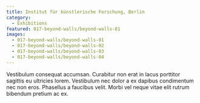 ```yaml
---
title: Institut für künstlerische Forschung, Berlin
category:
  - Exhibitions
featured: 017-beyond-walls/beyond-walls-01
images:
  - 017-beyond-walls/beyond-walls-01
  - 017-beyond-walls/beyond-walls-02
  - 017-beyond-walls/beyond-walls-03
  - 017-beyond-walls/beyond-walls-04
---
```


Vestibulum consequat accumsan. Curabitur non erat in lacus porttitor sagittis eu ultricies lorem. Vestibulum nec dolor a ex dapibus condimentum nec non eros. Phasellus a faucibus velit. Morbi vel neque vitae elit rutrum bibendum pretium ac ex.